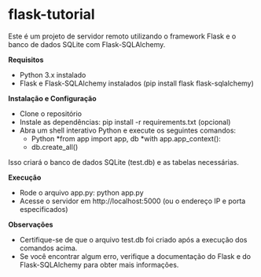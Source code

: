 # flask-tutorial

Este é um projeto de servidor remoto utilizando o framework Flask e o banco de dados SQLite com Flask-SQLAlchemy.

**Requisitos**
- Python 3.x instalado
- Flask e Flask-SQLAlchemy instalados (pip install flask flask-sqlalchemy)

**Instalação e Configuração**
- Clone o repositório
- Instale as dependências: pip install -r requirements.txt (opcional)
- Abra um shell interativo Python e execute os seguintes comandos: 
  * Python
  *from app import app, db
  *with app.app_context():
  *    db.create_all()

Isso criará o banco de dados SQLite (test.db) e as tabelas necessárias.

**Execução**
- Rode o arquivo app.py: python app.py
- Acesse o servidor em http://localhost:5000 (ou o endereço IP e porta especificados)

**Observações**
- Certifique-se de que o arquivo test.db foi criado após a execução dos comandos acima.
- Se você encontrar algum erro, verifique a documentação do Flask e do Flask-SQLAlchemy para obter mais informações.
